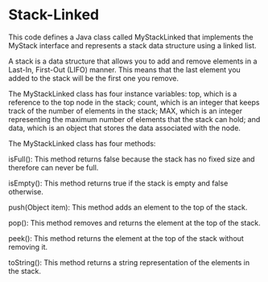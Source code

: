 # Stack-Linked

This code defines a Java class called MyStackLinked that implements the MyStack interface and represents a stack data structure using a linked list.

A stack is a data structure that allows you to add and remove elements in a Last-In, First-Out (LIFO) manner. This means that the last element you added to the stack will be the first one you remove.

The MyStackLinked class has four instance variables: top, which is a reference to the top node in the stack; count, which is an integer that keeps track of the number of elements in the stack; MAX, which is an integer representing the maximum number of elements that the stack can hold; and data, which is an object that stores the data associated with the node.

The MyStackLinked class has four methods:

isFull(): This method returns false because the stack has no fixed size and therefore can never be full.

isEmpty(): This method returns true if the stack is empty and false otherwise.

push(Object item): This method adds an element to the top of the stack.

pop(): This method removes and returns the element at the top of the stack.

peek(): This method returns the element at the top of the stack without removing it.

toString(): This method returns a string representation of the elements in the stack.
